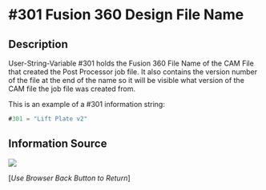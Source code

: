 # #301 Fusion 360 Design File Name

## Description
User-String-Variable #301 holds the Fusion 360 File Name of the CAM File that created the Post Processor job file. It also contains the version number of the file at the end of the name so it will be visible what version of the CAM file the job file was created from.

This is an example of a #301 information string:

```javascript
#301 = "Lift Plate v2"
```

## Information Source

![](/images/pp025.PNG)



[*Use Browser Back Button to Return*]